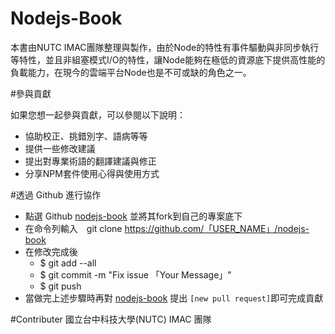 # Nodejs-Book
本書由NUTC IMAC團隊整理與製作，由於Node的特性有事件驅動與非同步執行等特性，並且非組塞模式I/O的特性，讓Node能夠在極低的資源底下提供高性能的負載能力，在現今的雲端平台Node也是不可或缺的角色之一。

 
 
#參與貢獻

如果您想一起參與貢獻，可以參閱以下說明：

- 協助校正、挑錯別字、語病等等
- 提供一些修改建議
- 提出對專業術語的翻譯建議與修正
- 分享NPM套件使用心得與使用方式


#透過 Github 進行協作

- 點選 Github [nodejs-book](https://github.com/imac-cloud/nodejs-book)  並將其fork到自己的專案底下  
- 在命令列輸入　git clone https://github.com/「USER_NAME」/nodejs-book
- 在修改完成後 
  - $ git add --all
  - $ git commit -m "Fix issue 「Your Message」"
  - $ git push 
- 當做完上述步驟時再對 [nodejs-book](https://github.com/imac-cloud/nodejs-book) 提出 `[new pull request]`即可完成貢獻


#Contributer
國立台中科技大學(NUTC) IMAC 團隊